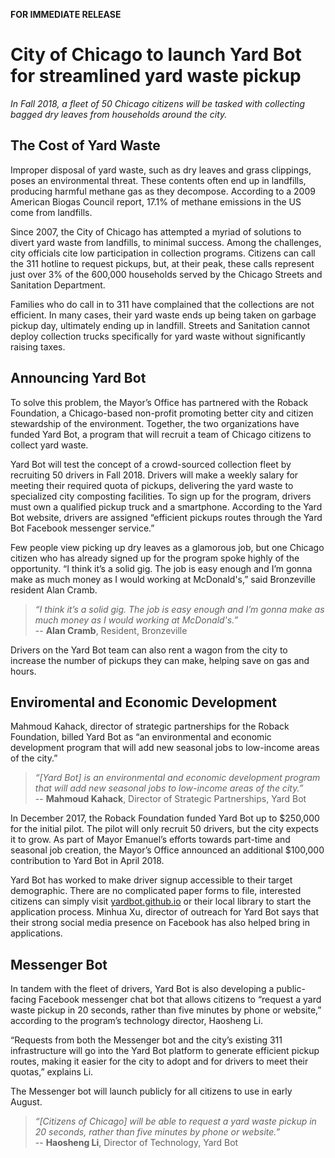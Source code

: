 **FOR IMMEDIATE RELEASE**

# City of Chicago to launch Yard Bot for streamlined yard waste pickup

_In Fall 2018, a fleet of 50 Chicago citizens will be tasked with collecting bagged dry leaves from households around the city._

## The Cost of Yard Waste

Improper disposal of yard waste, such as dry leaves and grass clippings, poses an environmental threat. These contents often end up in landfills, producing harmful methane gas as they decompose. According to a 2009 American Biogas Council report, 17.1% of methane emissions in the US come from landfills.

Since 2007, the City of Chicago has attempted a myriad of solutions to divert yard waste from landfills, to minimal success. Among the challenges, city officials cite low participation in collection programs. Citizens can call the 311 hotline to request pickups, but, at their peak, these calls represent just over 3% of the 600,000 households served by the Chicago Streets and Sanitation Department.

Families who do call in to 311 have complained that the collections are not efficient. In many cases, their yard waste ends up being taken on garbage pickup day, ultimately ending up in landfill. Streets and Sanitation cannot deploy collection trucks specifically for yard waste without significantly raising taxes.

## Announcing Yard Bot

To solve this problem, the Mayor’s Office has partnered with the Roback Foundation, a Chicago-based non-profit promoting better city and citizen stewardship of the environment. Together, the two organizations have funded Yard Bot, a program that will recruit a team of Chicago citizens to collect yard waste.

Yard Bot will test the concept of a crowd-sourced collection fleet by recruiting 50 drivers in Fall 2018. Drivers will make a weekly salary for meeting their required quota of pickups, delivering the yard waste to specialized city composting facilities. To sign up for the program, drivers must own a qualified pickup truck and a smartphone. According to the Yard Bot website, drivers are assigned “efficient pickups routes through the Yard Bot Facebook messenger service.” 

Few people view picking up dry leaves as a glamorous job, but one Chicago citizen who has already signed up for the program spoke highly of the opportunity. “I think it’s a solid gig. The job is easy enough and I’m gonna make as much money as I would working at McDonald's,” said Bronzeville resident Alan Cramb.

> _“I think it’s a solid gig. The job is easy enough and I’m gonna make as much money as I would working at McDonald's.”_
> <br>-- **Alan Cramb**, Resident, Bronzeville

Drivers on the Yard Bot team can also rent a wagon from the city to increase the number of pickups they can make, helping save on gas and hours.

## Enviromental and Economic Development

Mahmoud Kahack, director of strategic partnerships for the Roback Foundation, billed Yard Bot as “an environmental and economic development program that will add new seasonal jobs to low-income areas of the city.”

> _“[Yard Bot] is an environmental and economic development program that will add new seasonal jobs to low-income areas of the city.”_
> <br>-- **Mahmoud Kahack**, Director of Strategic Partnerships, Yard Bot

In December 2017, the Roback Foundation funded Yard Bot up to $250,000 for the initial pilot. The pilot will only recruit 50 drivers, but the city expects it to grow. As part of Mayor Emanuel’s efforts towards part-time and seasonal job creation, the Mayor’s Office announced an additional $100,000 contribution to Yard Bot in April 2018.

Yard Bot has worked to make driver signup accessible to their target demographic. There are no complicated paper forms to file, interested citizens can simply visit [yardbot.github.io](https://yardbot.github.io) or their local library to start the application process. Minhua Xu, director of outreach for Yard Bot says that their strong social media presence on Facebook has also helped bring in applications.

## Messenger Bot

In tandem with the fleet of drivers, Yard Bot is also developing a public-facing Facebook messenger chat bot that allows citizens to “request a yard waste pickup in 20 seconds, rather than five minutes by phone or website,” according to the program’s technology director, Haosheng Li.

“Requests from both the Messenger bot and the city’s existing 311 infrastructure will go into the Yard Bot platform to generate efficient pickup routes, making it easier for the city to adopt and for drivers to meet their quotas,” explains Li.

The Messenger bot will launch publicly for all citizens to use in early August.

> _“[Citizens of Chicago] will be able to request a yard waste pickup in 20 seconds, rather than five minutes by phone or website.”_
> <br>-- **Haosheng Li**, Director of Technology, Yard Bot
